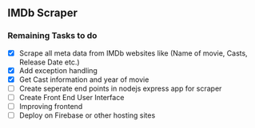 ## IMDb Scraper

### Remaining Tasks to do

* [x] Scrape all meta data from IMDb websites like (Name of movie, Casts, Release Date etc.)
* [x] Add exception handling
* [x] Get Cast information and year of movie
* [ ] Create seperate end points in nodejs express app for scraper
* [ ] Create Front End User Interface 
* [ ] Improving frontend
* [ ] Deploy on Firebase or other hosting sites 
